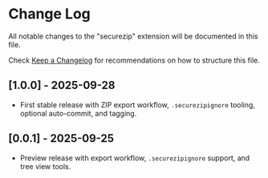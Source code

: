 # Change Log

All notable changes to the "securezip" extension will be documented in this file.

Check [Keep a Changelog](http://keepachangelog.com/) for recommendations on how to structure this file.

## [1.0.0] - 2025-09-28

- First stable release with ZIP export workflow, `.securezipignore` tooling, optional auto-commit, and tagging.

## [0.0.1] - 2025-09-25

- Preview release with export workflow, `.securezipignore` support, and tree view tools.
